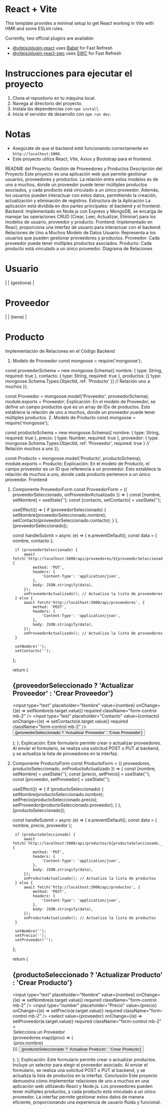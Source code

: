 # React + Vite

This template provides a minimal setup to get React working in Vite with HMR and some ESLint rules.

Currently, two official plugins are available:

- [@vitejs/plugin-react](https://github.com/vitejs/vite-plugin-react/blob/main/packages/plugin-react/README.md) uses [Babel](https://babeljs.io/) for Fast Refresh
- [@vitejs/plugin-react-swc](https://github.com/vitejs/vite-plugin-react-swc) uses [SWC](https://swc.rs/) for Fast Refresh


# Instrucciones para ejecutar el proyecto

1. Clona el repositorio en tu máquina local.
2. Navega al directorio del proyecto.
3. Instala las dependencias con `npm install`.
4. Inicia el servidor de desarrollo con `npm run dev`.

# Notas

- Asegúrate de que el backend esté funcionando correctamente en `http://localhost:5000`.
- Este proyecto utiliza React, Vite, Axios y Bootstrap para el frontend.

README del Proyecto: Gestión de Proveedores y Productos
Descripción del Proyecto
Este proyecto es una aplicación web que permite gestionar usuarios, proveedores y productos. La relación entre estos modelos es de uno a muchos, donde un proveedor puede tener múltiples productos asociados, y cada producto está vinculado a un único proveedor. Además, los usuarios pueden interactuar con estos datos, permitiendo la creación, actualización y eliminación de registros.
Estructura de la Aplicación
La aplicación está dividida en dos partes principales: el backend y el frontend.
Backend: Implementado en Node.js con Express y MongoDB, se encarga de manejar las operaciones CRUD (Crear, Leer, Actualizar, Eliminar) para los modelos de usuario, proveedor y producto.
Frontend: Implementado en React, proporciona una interfaz de usuario para interactuar con el backend.
Relaciones de Uno a Muchos
Modelo de Datos
Usuario: Representa a los usuarios que pueden gestionar proveedores y productos.
Proveedor: Cada proveedor puede tener múltiples productos asociados.
Producto: Cada producto está vinculado a un único proveedor.
Diagrama de Relaciones
# Usuario
   |
   | (gestiona)
   |
# Proveedor
   |
   | (tiene)
   |
# Producto
Implementación de Relaciones en el Código
Backend
1. Modelo de Proveedor
const mongoose = require('mongoose');

const proveedorSchema = new mongoose.Schema({
    nombre: { type: String, required: true },
    contacto: { type: String, required: true },
    productos: [{ type: mongoose.Schema.Types.ObjectId, ref: 'Producto' }] // Relación uno a muchos
});

const Proveedor = mongoose.model('Proveedor', proveedorSchema);
module.exports = Proveedor;
Explicación: En el modelo de Proveedor, se define un campo productos que es un array de IDs de productos. Esto establece la relación de uno a muchos, donde un proveedor puede tener múltiples productos.
2. Modelo de Producto
const mongoose = require('mongoose');

const productoSchema = new mongoose.Schema({
    nombre: { type: String, required: true },
    precio: { type: Number, required: true },
    proveedor: { type: mongoose.Schema.Types.ObjectId, ref: 'Proveedor', required: true } // Relación muchos a uno
});

const Producto = mongoose.model('Producto', productoSchema);
module.exports = Producto;
Explicación: En el modelo de Producto, el campo proveedor es un ID que referencia a un proveedor. Esto establece la relación de muchos a uno, donde cada producto pertenece a un único proveedor.
Frontend
1. Componente ProveedorForm
const ProveedorForm = ({ proveedorSeleccionado, onProveedorActualizado }) => {
    const [nombre, setNombre] = useState('');
    const [contacto, setContacto] = useState('');

    useEffect(() => {
        if (proveedorSeleccionado) {
            setNombre(proveedorSeleccionado.nombre);
            setContacto(proveedorSeleccionado.contacto);
        }
    }, [proveedorSeleccionado]);

    const handleSubmit = async (e) => {
        e.preventDefault();
        const data = { nombre, contacto };

        if (proveedorSeleccionado) {
            await fetch(`http://localhost:5000/api/proveedores/${proveedorSeleccionado._id}`, {
                method: 'PUT',
                headers: {
                    'Content-Type': 'application/json',
                },
                body: JSON.stringify(data),
            });
            onProveedorActualizado(); // Actualiza la lista de proveedores
        } else {
            await fetch('http://localhost:5000/api/proveedores', {
                method: 'POST',
                headers: {
                    'Content-Type': 'application/json',
                },
                body: JSON.stringify(data),
            });
            onProveedorActualizado(); // Actualiza la lista de proveedores
        }

        setNombre('');
        setContacto('');
    };

    return (
        <form onSubmit={handleSubmit} className="mb-3">
            <h2>{proveedorSeleccionado ? 'Actualizar Proveedor' : 'Crear Proveedor'}</h2>
            <input
                type="text"
                placeholder="Nombre"
                value={nombre}
                onChange={(e) => setNombre(e.target.value)}
                required
                className="form-control mb-2"
            />
            <input
                type="text"
                placeholder="Contacto"
                value={contacto}
                onChange={(e) => setContacto(e.target.value)}
                required
                className="form-control mb-2"
            />
            <button type="submit" className="btn btn-success">{proveedorSeleccionado ? 'Actualizar Proveedor' : 'Crear Proveedor'}</button>
        </form>
    );
};
Explicación: Este formulario permite crear o actualizar proveedores. Al enviar el formulario, se realiza una solicitud POST o PUT al backend, y se actualiza la lista de proveedores en la interfaz.
2. Componente ProductoForm
const ProductoForm = ({ proveedores, productoSeleccionado, onProductoActualizado }) => {
    const [nombre, setNombre] = useState('');
    const [precio, setPrecio] = useState('');
    const [proveedor, setProveedor] = useState('');

    useEffect(() => {
        if (productoSeleccionado) {
            setNombre(productoSeleccionado.nombre);
            setPrecio(productoSeleccionado.precio);
            setProveedor(productoSeleccionado.proveedor);
        }
    }, [productoSeleccionado]);

    const handleSubmit = async (e) => {
        e.preventDefault();
        const data = { nombre, precio, proveedor };

        if (productoSeleccionado) {
            await fetch(`http://localhost:5000/api/productos/${productoSeleccionado._id}`, {
                method: 'PUT',
                headers: {
                    'Content-Type': 'application/json',
                },
                body: JSON.stringify(data),
            });
            onProductoActualizado(); // Actualiza la lista de productos
        } else {
            await fetch('http://localhost:5000/api/productos', {
                method: 'POST',
                headers: {
                    'Content-Type': 'application/json',
                },
                body: JSON.stringify(data),
            });
            onProductoActualizado(); // Actualiza la lista de productos
        }

        setNombre('');
        setPrecio('');
        setProveedor('');
    };

    return (
        <form onSubmit={handleSubmit} className="mb-3">
            <h2>{productoSeleccionado ? 'Actualizar Producto' : 'Crear Producto'}</h2>
            <input
                type="text"
                placeholder="Nombre"
                value={nombre}
                onChange={(e) => setNombre(e.target.value)}
                required
                className="form-control mb-2"
            />
            <input
                type="number"
                placeholder="Precio"
                value={precio}
                onChange={(e) => setPrecio(e.target.value)}
                required
                className="form-control mb-2"
            />
            <select
                value={proveedor}
                onChange={(e) => setProveedor(e.target.value)}
                required
                className="form-control mb-2"
            >
                <option value="">Selecciona un Proveedor</option>
                {proveedores.map((prov) => (
                    <option key={prov._id} value={prov._id}>{prov.nombre}</option>
                ))}
            </select>
            <button type="submit" className="btn btn-info">{productoSeleccionado ? 'Actualizar Producto' : 'Crear Producto'}</button>
        </form>
    );
};
Explicación: Este formulario permite crear o actualizar productos. Incluye un selector para elegir el proveedor asociado. Al enviar el formulario, se realiza una solicitud POST o PUT al backend, y se actualiza la lista de productos en la interfaz.
Conclusión
Este proyecto demuestra cómo implementar relaciones de uno a muchos en una aplicación web utilizando React y Node.js. Los proveedores pueden tener múltiples productos, y cada producto está vinculado a un único proveedor. La interfaz permite gestionar estos datos de manera eficiente, proporcionando una experiencia de usuario fluida y funcional.

